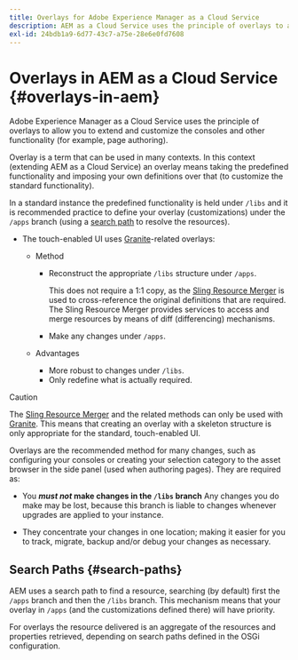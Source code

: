 ```yaml
---
title: Overlays for Adobe Experience Manager as a Cloud Service
description: AEM as a Cloud Service uses the principle of overlays to allow you to extend and customize the consoles and other functionality
exl-id: 24bdb1a9-6d77-43c7-a75e-28e6e0fd7608
---
```

# Overlays in AEM as a Cloud Service {#overlays-in-aem}

Adobe Experience Manager as a Cloud Service uses the principle of overlays to allow you to extend and customize the consoles and other functionality (for example, page authoring).

Overlay is a term that can be used in many contexts. In this context (extending AEM as a Cloud Service) an overlay means taking the predefined functionality and imposing your own definitions over that (to customize the standard functionality).

In a standard instance the predefined functionality is held under `/libs` and it is recommended practice to define your overlay (customizations) under the `/apps` branch (using a [search path](#search-paths) to resolve the resources). 

* The touch-enabled UI uses [Granite](https://helpx.adobe.com/experience-manager/6-5/sites/developing/using/reference-materials/granite-ui/api/index.html)-related overlays:

    * Method

        * Reconstruct the appropriate `/libs` structure under `/apps`.

          This does not require a 1:1 copy, as the [Sling Resource Merger](/help/implementing/developing/introduction/sling-resource-merger.md) is used to cross-reference the original definitions that are required. The Sling Resource Merger provides services to access and merge resources by means of diff (differencing) mechanisms.

        * Make any changes under `/apps`.

    * Advantages

        * More robust to changes under `/libs`.
        * Only redefine what is actually required.

>[!CAUTION]
>
>The [Sling Resource Merger](/help/implementing/developing/introduction/sling-resource-merger.md) and the related methods can only be used with [Granite](https://www.adobe.io/experience-manager/reference-materials/6-5/granite-ui/api/jcr_root/libs/granite/ui/index.html). This means that creating an overlay with a skeleton structure is only appropriate for the standard, touch-enabled UI.

Overlays are the recommended method for many changes, such as configuring your consoles or creating your selection category to the asset browser in the side panel (used when authoring pages). They are required as:

* You ***must not* make changes in the `/libs` branch**
  Any changes you do make may be lost, because this branch is liable to changes whenever upgrades are applied to your instance.

* They concentrate your changes in one location; making it easier for you to track, migrate, backup and/or debug your changes as necessary.

## Search Paths {#search-paths}

AEM uses a search path to find a resource, searching (by default) first the `/apps` branch and then the `/libs` branch. This mechanism means that your overlay in `/apps` (and the customizations defined there) will have priority.

For overlays the resource delivered is an aggregate of the resources and properties retrieved, depending on search paths defined in the OSGi configuration.
